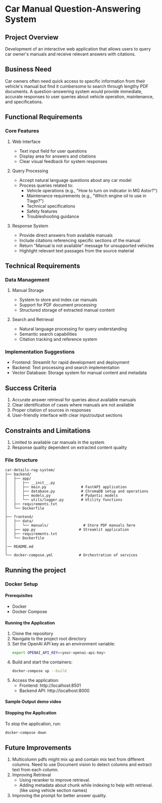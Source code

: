 # Car Manual Question-Answering System

## Project Overview
Development of an interactive web application that allows users to query car owner's manuals and receive relevant answers with citations.

## Business Need
Car owners often need quick access to specific information from their vehicle's manual but find it cumbersome to search through lengthy PDF documents. A question-answering system would provide immediate, accurate responses to user queries about vehicle operation, maintenance, and specifications.

## Functional Requirements

### Core Features
1. Web Interface
   - Text input field for user questions
   - Display area for answers and citations
   - Clear visual feedback for system responses

2. Query Processing
   - Accept natural language questions about any car model
   - Process queries related to:
     - Vehicle operations (e.g., "How to turn on indicator in MG Astor?")
     - Maintenance requirements (e.g., "Which engine oil to use in Tiago?")
     - Technical specifications
     - Safety features
     - Troubleshooting guidance

3. Response System
   - Provide direct answers from available manuals
   - Include citations referencing specific sections of the manual
   - Return "Manual is not available" message for unsupported vehicles
   - Highlight relevant text passages from the source material

## Technical Requirements

### Data Management
1. Manual Storage
   - System to store and index car manuals
   - Support for PDF document processing
   - Structured storage of extracted manual content

2. Search and Retrieval
   - Natural language processing for query understanding
   - Semantic search capabilities
   - Citation tracking and reference system

### Implementation Suggestions
- Frontend: Streamlit for rapid development and deployment
- Backend: Text processing and search implementation
- Vector Database: Storage system for manual content and metadata

## Success Criteria
1. Accurate answer retrieval for queries about available manuals
2. Clear identification of cases where manuals are not available
3. Proper citation of sources in responses
4. User-friendly interface with clear input/output sections

## Constraints and Limitations
1. Limited to available car manuals in the system
2. Response quality dependent on extracted content quality


### File Structure
```
car-details-rag-system/
├── backend/
│   ├── app/
│   │   ├── __init__.py
│   │   ├── main.py                # FastAPI application
│   │   ├── database.py            # ChromaDB setup and operations
│   │   ├── models.py              # Pydantic models
│   │   └── utils/logger.py        # Utility functions
│   ├── requirements.txt
│   └── Dockerfile
│
├── frontend/
│   ├── data/
│   │   └── manuals/                # Store PDF manuals here
│   ├── app.py                    # Streamlit application
│   ├── requirements.txt
│   └── Dockerfile
│
│── README.md
│
└── docker-compose.yml            # Orchestration of services
```

## Running the project

### Docker Setup

#### Prerequisites
- Docker
- Docker Compose

#### Running the Application

1. Clone the repository
2. Navigate to the project root directory
3. Set the OpenAI API key as an environment variable:
   ```bash
   export OPENAI_API_KEY=<your-openai-api-key>
   ```
4. Build and start the containers:
   ```bash
   docker-compose up --build
   ```
5. Access the application:
   - Frontend: http://localhost:8501
   - Backend API: http://localhost:8000

#### Sample Output demo video


#### Stopping the Application

To stop the application, run:
```bash
docker-compose down
```


## Future Improvements
1. Multicolumn pdfs might mix up and contain mix text from different columns. Need to use Document vision to detect columns and extract text from each column.
2. Improving Retrieval
   - Using reranker to improve retrieval.
   - Adding metadata about chunk while indexing to help with retrieval. (like using vehicle section names)
3. Improving the prompt for better answer quality.





